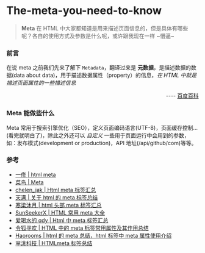 # The-meta-you-need-to-know

> **Meta** 在 HTML 中大家都知道是用来描述页面信息的，但是具体有哪些呢？各自的使用方式及参数是什么呢，或许跟我现在一样 ~懵逼~

### 前言

在说 meta 之前我们先来了解下 `Metadata`，翻译过来是 **元数据**，是描述数据的数据(data about data)，用于描述数据属性（property）的信息，_在 HTML 中就是描述页面属性的一些描述信息_

<div align="right">
---- <a href="https://baike.baidu.com/item/%E5%85%83%E6%95%B0%E6%8D%AE/1946090" target="_blank">百度百科</a>
</div>

### Meta 能做些什么

Meta 常用于搜索引擎优化（SEO），定义页面编码语言(UTF-8)，页面缓存控制...(看完就明白了)，除此之外还可以 _自定义_ 一些用于页面运行中会用到的参数，如：发布模式(development or production)，API 地址(/api/github/com)等等。

### 参考

- [一俢 | html meta](https://www.jianshu.com/p/6549bec5d0e1)
- [菜鸟 | Meta](https://www.runoob.com/tags/tag-meta.html)
- [chelen_jak | Html meta 标签汇总](https://blog.csdn.net/chelen_jak/article/details/19332857)
- [天满 | 关于 html 的 meta 标签总结](https://www.cnblogs.com/xiaoxiao666/p/6524489.html)
- [寒梁沐月 | html 头部 meta 标签汇总](https://www.jianshu.com/p/8d28e5130ab2)
- [SunSeekerX | HTML 常用 meta 大全](https://www.jb51.net/web/708299.html)
- [爱喝水的 qdy | Html 中 meta 标签汇总](https://blog.csdn.net/qq_32617703/article/details/103597964)
- [令狐寻欢 | HTML 中的 meta 标签常用属性及其作用总结](https://segmentfault.com/a/1190000010342600)
- [Haorooms | html 的 meta 总结，html 标签中 meta 属性使用介绍](https://www.haorooms.com/post/html_meta_ds)
- [芈洮科技 | HTMLmeta 标签总结](http://www.4006709770.com/dongtai/wzjs/46.html)
